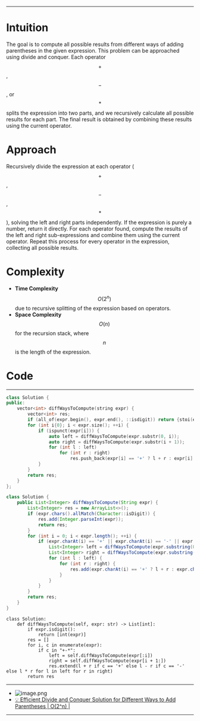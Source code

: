 #
---

# Intuition
The goal is to compute all possible results from different ways of adding parentheses in the given expression. This problem can be approached using divide and conquer. Each operator $$+$$, $$-$$, or $$*$$ splits the expression into two parts, and we recursively calculate all possible results for each part. The final result is obtained by combining these results using the current operator.
# Approach
Recursively divide the expression at each operator ($$+$$, $$-$$, $$*$$), solving the left and right parts independently. If the expression is purely a number, return it directly. For each operator found, compute the results of the left and right sub-expressions and combine them using the current operator. Repeat this process for every operator in the expression, collecting all possible results.

# Complexity
- **Time Complexity** $$O(2^n)$$ due to recursive splitting of the expression based on operators.
- **Space Complexity** $$O(n)$$ for the recursion stack, where $$n$$ is the length of the expression.


# Code
---
```cpp []
class Solution {
public:
    vector<int> diffWaysToCompute(string expr) {
        vector<int> res;
        if (all_of(expr.begin(), expr.end(), ::isdigit)) return {stoi(expr)};
        for (int i{0}; i < expr.size(); ++i) {
            if (ispunct(expr[i])) {
                auto left = diffWaysToCompute(expr.substr(0, i));
                auto right = diffWaysToCompute(expr.substr(i + 1));
                for (int l : left) 
                    for (int r : right) 
                        res.push_back(expr[i] == '+' ? l + r : expr[i] == '-' ? l - r : l * r);
            }
        }
        return res;
    }
};
```
```java []
class Solution {
    public List<Integer> diffWaysToCompute(String expr) {
        List<Integer> res = new ArrayList<>();
        if (expr.chars().allMatch(Character::isDigit)) {
            res.add(Integer.parseInt(expr));
            return res;
        }
        for (int i = 0; i < expr.length(); ++i) {
            if (expr.charAt(i) == '+' || expr.charAt(i) == '-' || expr.charAt(i) == '*') {
                List<Integer> left = diffWaysToCompute(expr.substring(0, i));
                List<Integer> right = diffWaysToCompute(expr.substring(i + 1));
                for (int l : left) {
                    for (int r : right) {
                        res.add(expr.charAt(i) == '+' ? l + r : expr.charAt(i) == '-' ? l - r : l * r);
                    }
                }
            }
        }
        return res;
    }
}
```
```python3 []
class Solution:
    def diffWaysToCompute(self, expr: str) -> List[int]:
        if expr.isdigit():
            return [int(expr)]
        res = []
        for i, c in enumerate(expr):
            if c in "+-*":
                left = self.diffWaysToCompute(expr[:i])
                right = self.diffWaysToCompute(expr[i + 1:])
                res.extend(l + r if c == '+' else l - r if c == '-' else l * r for l in left for r in right)
        return res

```
---
- ![image.png](https://assets.leetcode.com/users/images/fc35ac9a-0892-4862-9955-60b701e1c4eb_1726765369.4739575.png)
- [💡 Efficient Divide and Conquer Solution for Different Ways to Add Parentheses | O(2^n) |](https://leetcode.com/problems/different-ways-to-add-parentheses/description/?envType=daily-question&envId=2024-09-19)

---